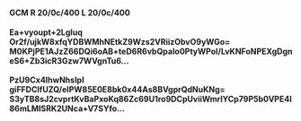 #### GCM R 20/0c/400 L 20/0c/400
**Ea+vyoupt+2LgIuq**<br/>**Or2f/ujkW8xfqYDBWMhNEtkZ9Wzs2VRiizObvO9yWGo=**<br/>**M0KPjPE1AJzZ66DQi6oAB+teD6R6vbQpaIo0PtyWPoI/LvKNFoNPEXgDgneS6+Zb3icR3Gzw7WVgnTu6...**<br/><br/>
**PzU9Cx4IhwNhsIpI**<br/>**giFFDClfUZQ/eIPW85E0E8bk0x44As8BVgprQdNuKNg=**<br/>**S3yTB8sJ2cvprtKvBaPxoKq86Zc69U1ro9DCpUviiWmrlYCp79P5b0VPE4I86mLMISRK2UNca+V7SYfo...**